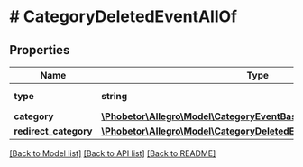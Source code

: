 # # CategoryDeletedEventAllOf

## Properties

Name | Type | Description | Notes
------------ | ------------- | ------------- | -------------
**type** | **string** |  | [optional] [default to 'CATEGORY_DELETED']
**category** | [**\Phobetor\Allegro\Model\CategoryEventBaseCategory**](CategoryEventBaseCategory.md) |  |
**redirect_category** | [**\Phobetor\Allegro\Model\CategoryDeletedEventAllOfRedirectCategory**](CategoryDeletedEventAllOfRedirectCategory.md) |  | [optional]

[[Back to Model list]](../../README.md#models) [[Back to API list]](../../README.md#endpoints) [[Back to README]](../../README.md)
